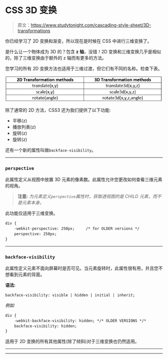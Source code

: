 # CSS 3D 变换

> 原文：<https://www.studytonight.com/cascading-style-sheet/3D-transformations>

你已经学习了 2D 变换和渐变，所以现在是时候在 CSS 中进行三维变换了。

是什么让一个物体成为 3D 的？包含 **z 轴**，没错！2D 变换和三维变换几乎是相似的，除了三维变换由于额外的 z 轴而有更多的方法。

您学习的所有 2D 变换方法也适用于三维过渡，但它们有不同的名称。检查下表。

![3D Transformations](img/71b55f0cea8a1b6e4134d4329e94a8c2.png)

除了通常的 2D 方法，CSS3 还为我们提供了以下功能:

*   平移(z)
*   播放列表(z)
*   旋转(z)
*   旋转(z)

还有一个新的属性叫做`backface-visibility`。

* * *

### `perspective`

此属性定义从视图中放置 3D 元素的像素数。此属性允许您更改如何查看三维元素的视角。

> **注意:** *为元素定义`perspective`属性时，获取透视图的是 CHILD 元素，而不是元素本身。*

此功能仅适用于三维变换。

```html
div {
    -webkit-perspective: 250px;     /* for OLDER versions */
    perspective: 250px;
}
```

* * *

### `backface-visibility`

此属性定义元素不面向屏幕时是否可见。当元素旋转时，此属性很有用，并且您不想看到元素的背面。

**语法:**

```html
backface-visibility: visible | hidden | initial | inherit;
```

*例如*

```html
div {
    -webkit-backface-visibility: hidden; */* OLDER VERSIONS */*
    backface-visibility: hidden;
}
```

适用于 2D 变换的所有其他属性(除了倾斜)对于三维变换也仍然适用。

* * *

* * *